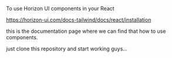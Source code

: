 To use Horizon UI components in your React 

https://horizon-ui.com/docs-tailwind/docs/react/installation

this is the documentation page where we can find that how to use components.

just clone this repository and start working guys...
